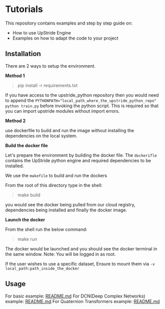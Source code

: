 # Tutorials

This repository contains examples and step by step guide on:
* How to use UpStride Engine
* Examples on how to adapt the code to your project

## Installation 

There are 2 ways to setup the environment. 

__Method 1__

> pip install -r requirements.txt


If you have access to the upstride_python repository then you would need to append the `PYTHONPATH="local_path_where_the_upstride_python_repo" python train.py` before invoking the python script. This is required so that you can import upstride modules without import errors. 

__Method 2__

use dockerfile to build and run the image without installing the dependencies on the local system. 

__Build the docker file__

Let's prepare the environment by building the docker file. 
The `dockerifle` contains the UpStride python engine and required dependencies to be installed.

We use the `makefile` to build and run the dockers

From the root of this directory type in the shell:
> make build

you would see the docker being pulled from our cloud registry, dependencies being installed and finally the docker image.

__Launch the docker__

From the shell run the below command:
> make run

The docker would be launched and you should see the docker terminal in the same window. Note: You will be logged in as root. 

If the user wishes to use a specific dataset, Ensure to mount them via `-v local_path:path_inside_the_docker` 


## Usage

For basic example: [README.md](./basic/README.md)
For DCN(Deep Complex Networks) example: [README.md](./deep-complex-networks/README.md)
For Quaternion Transformers example: [README.md](./quaternion-transformers/README.md)
